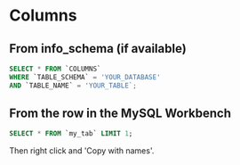 # Columns

## From info_schema (if available)

```sql
SELECT * FROM `COLUMNS` 
WHERE `TABLE_SCHEMA` = 'YOUR_DATABASE'
AND `TABLE_NAME` = 'YOUR_TABLE`;
```

## From the row in the MySQL Workbench

```sql
SELECT * FROM `my_tab` LIMIT 1;
```
Then right click and 'Copy with names'.
